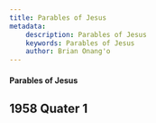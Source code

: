 ```yaml
---
title: Parables of Jesus
metadata:
    description: Parables of Jesus
    keywords: Parables of Jesus
    author: Brian Onang'o
---
```


#### Parables of Jesus

## 1958 Quater 1
